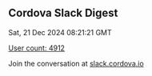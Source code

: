 ## Cordova Slack Digest
Sat, 21 Dec 2024 08:21:21 GMT

[User count: 4912](https://cordova.slack.com/)


Join the conversation at [slack.cordova.io](http://slack.cordova.io/)
